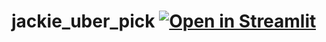 # jackie_uber_pick [![Open in Streamlit](https://static.streamlit.io/badges/streamlit_badge_black_white.svg)](https://share.streamlit.io/organization-x/jackie_uber_pick/main/uber_pickups.py)